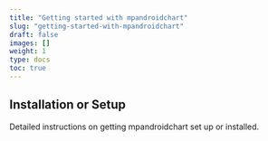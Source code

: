 ```yaml
---
title: "Getting started with mpandroidchart"
slug: "getting-started-with-mpandroidchart"
draft: false
images: []
weight: 1
type: docs
toc: true
---
```


## Installation or Setup
Detailed instructions on getting mpandroidchart set up or installed.

